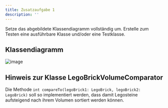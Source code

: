 ```yaml
---
title: Zusatzaufgabe 1
description: ''
---
```


Setze das abgebildete Klassendiagramm vollständig um. Erstelle zum Testen eine ausführbare Klasse und/oder eine Testklasse.

## Klassendiagramm
![image](https://user-images.githubusercontent.com/47243617/207304564-ad4df7d1-fc5d-4eee-86df-48ee17826f5e.png)

## Hinweis zur Klasse LegoBrickVolumeComparator
Die Methode `int compareTo(legoBrick1: LegoBrick, legoBrick2: LegoBrick)` soll so implementiert werden, dass damit Legosteine aufsteigend nach ihrem Volumen sortiert werden können.
